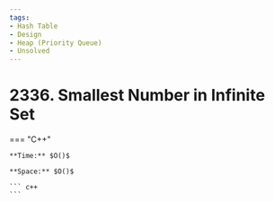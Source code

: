 ```yaml
---
tags:
- Hash Table
- Design
- Heap (Priority Queue)
- Unsolved
---
```



# 2336. Smallest Number in Infinite Set

=== "C++"

    **Time:** $O()$

    **Space:** $O()$

    ``` c++
    ```
